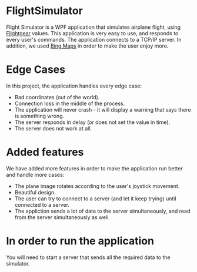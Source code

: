 # FlightSimulator
Flight Simulator is a WPF application that simulates airplane flight, using [Flightgear](https://www.flightgear.org/) values.
This application is very easy to use, and responds to every user's commands.
The application connects to a TCP/IP server.
In addition, we used [Bing Maps](https://www.bing.com/maps) in order to make the user enjoy more.

# Edge Cases
In this project, the application handles every edge case: 
 - Bad coordinates (out of the world).
 - Connection loss in the middle of the process.
 - The application will never crash - it will display a warning that says there is something wrong.
 - The server responds in delay (or does not set the value in time).
 - The server does not work at all.
 
 # Added features
 We have added more features in order to make the application run better and handle more cases:
  - The plane image rotates according to the user's joystick movement.
  - Beautiful design.
  - The user can try to connect to a server (and let it keep trying) until connected to a server.
  - The appliction sends a lot of data to the server simultaneously, and read from the server simultaneously as well.
  
  # In order to run the application
  You will need to start a server that sends all the required data to the simulator.
